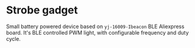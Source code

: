 # Strobe gadget

Small battery powered device based on `yj-16009-Ibeacon` BLE Aliexpress board. It's BLE controlled PWM light, with configurable frequency and duty cycle.
